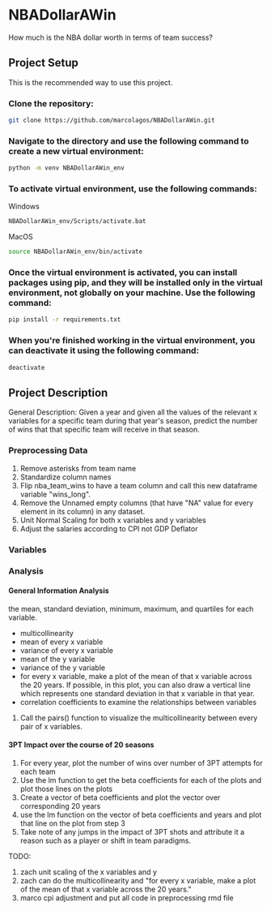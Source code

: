 # NBADollarAWin

How much is the NBA dollar worth in terms of team success?

## Project Setup

This is the recommended way to use this project.

### **Clone the repository:**

```sh
git clone https://github.com/marcolagos/NBADollarAWin.git
```

### **Navigate to the directory and use the following command to create a new virtual environment:**

```sh
python -m venv NBADollarAWin_env
```

### **To activate virtual environment, use the following commands:**

Windows

```sh
NBADollarAWin_env/Scripts/activate.bat
```

MacOS

```sh
source NBADollarAWin_env/bin/activate
```

### **Once the virtual environment is activated, you can install packages using pip, and they will be installed only in the virtual environment, not globally on your machine. Use the following command:**

```sh
pip install -r requirements.txt
```

### **When you're finished working in the virtual environment, you can deactivate it using the following command:**

```sh
deactivate
```

## Project Description

General Description: Given a year and given all the values of the relevant x variables for a
specific team during that year's season, predict the number of wins that
that specific team will receive in that season.

### Preprocessing Data

1. Remove asterisks from team name
2. Standardize column names
3. Flip nba_team_wins to have a team column and call this new dataframe variable
   "wins_long".
4. Remove the Unnamed empty columns (that have "NA" value for every
   element in its column) in any dataset.
5. Unit Normal Scaling for both x variables and y variables
6. Adjust the salaries according to CPI not GDP Deflator

### Variables

### Analysis

#### General Information Analysis

the mean, standard deviation, minimum, maximum, and quartiles for each variable.

-   multicollinearity
-   mean of every x variable
-   variance of every x variable
-   mean of the y variable
-   variance of the y variable
-   for every x variable, make a plot of the mean of that x variable across the 20 years.
    If possible, in this plot, you can also draw a vertical line which represents one
    standard deviation in that x variable in that year.
-   correlation coefficients to examine the relationships between variables

1. Call the pairs() function to visualize the multicollinearity between
   every pair of x variables.

#### 3PT Impact over the course of 20 seasons

1. For every year, plot the number of wins over number of 3PT attempts for each team
2. Use the lm function to get the beta coefficients for each of the plots and plot those lines on the plots
3. Create a vector of beta coefficients and plot the vector over corresponding 20 years
4. use the lm function on the vector of beta coefficients and years and plot that line on the plot from step 3
5. Take note of any jumps in the impact of 3PT shots and attribute it a reason such as a player or shift in
   team paradigms.

TODO:

1. zach unit scaling of the x variables and y
2. zach can do the multicollinearity and "for every x variable, make a plot of the mean of that x variable across the 20 years."
3. marco cpi adjustment and put all code in preprocessing rmd file
